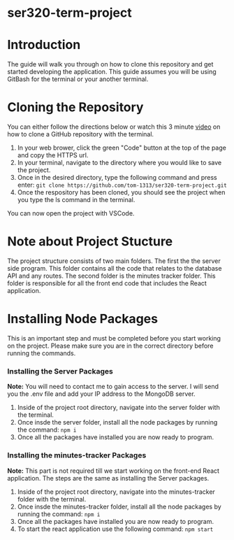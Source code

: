 # ser320-term-project

# Introduction
The guide will walk you through on how to clone this repository and get started developing the application. This guide assumes you will be using GitBash for the terminal or your another terminal. 

# Cloning the Repository

You can either follow the directions below or watch this 3 minute [video](https://www.youtube.com/watch?v=CKcqniGu3tA) on how to clone a GitHub repository with the terminal.

1. In your web brower, click the green "Code" button at the top of the page and copy the HTTPS url.
2. In your terminal, navigate to the directory where you would like to save the project.
3. Once in the desired directory, type the following command and press enter: ```git clone https://github.com/tom-1313/ser320-term-project.git```
4. Once the respository has been cloned, you should see the project when you type the ls command in the terminal.

You can now open the project with VSCode.

# Note about Project Stucture

The project structure consists of two main folders. The first the the server side program. This folder contains all the code that relates to the database API and any routes. The second folder is the minutes tracker folder. This folder is responsible for all the front end code that includes the React application.

# Installing Node Packages

This is an important step and must be completed before you start working on the project. Please make sure you are in the correct directory before running the commands.

### Installing the Server Packages

**Note:** You will need to contact me to gain access to the server. I will send you the .env file and add your IP address to the MongoDB server.

1. Inside of the project root directory, navigate into the server folder with the terminal.
2. Once insde the server folder, install all the node packages by running the command: ```npm i```
3. Once all the packages have installed you are now ready to program.

### Installing the minutes-tracker Packages

**Note:** This part is not required till we start working on the front-end React application. The steps are the same as installing the Server packages.

1. Inside of the project root directory, navigate into the minutes-tracker folder with the terminal.
2. Once insde the minutes-tracker folder, install all the node packages by running the command: ```npm i```
3. Once all the packages have installed you are now ready to program.
4. To start the react application use the following command: ```npm start```

